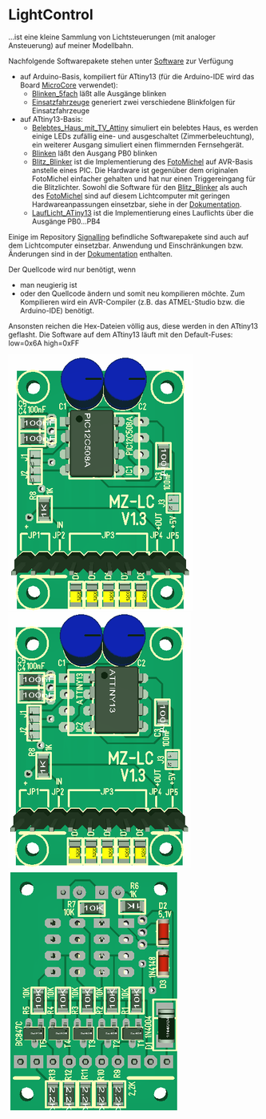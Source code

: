 ﻿# LightControl

...ist eine kleine Sammlung von Lichtsteuerungen (mit analoger Ansteuerung) auf meiner Modellbahn.

Nachfolgende Softwarepakete stehen unter [Software](https://github.com/Kruemelbahn/lightControl/tree/main/Software) zur Verfügung
- auf Arduino-Basis, kompiliert für ATtiny13 (für die Arduino-IDE wird das Board [MicroCore](https://github.com/MCUdude/MicroCore) verwendet):
  - [Blinken_5fach](https://github.com/Kruemelbahn/lightControl/tree/main/Software/Blinken_5fach) läßt alle Ausgänge blinken
  - [Einsatzfahrzeuge](https://github.com/Kruemelbahn/lightControl/tree/main/Software/Einsatzfahrzeuge) generiert zwei verschiedene Blinkfolgen für Einsatzfahrzeuge
- auf ATtiny13-Basis:
  - [Belebtes_Haus_mit_TV_Attiny](https://github.com/Kruemelbahn/lightControl/tree/main/Software/Belebtes_Haus_mit_TV_Attiny) simuliert ein belebtes Haus, es werden einige LEDs zufällig eine- und ausgeschaltet (Zimmerbeleuchtung), ein weiterer Ausgang simuliert einen flimmernden Fernsehgerät.
  - [Blinken](https://github.com/Kruemelbahn/lightControl/tree/main/Software/Blinken) läßt den Ausgang PB0 blinken
  - [Blitz_Blinker](https://github.com/Kruemelbahn/lightControl/tree/main/Software/Blitz_Blinker) ist die Implementierung des [FotoMichel](https://github.com/Kruemelbahn/FotoMichel) auf AVR-Basis anstelle eines PIC.
    Die Hardware ist gegenüber dem originalen FotoMichel einfacher gehalten und hat nur einen Triggereingang für die Blitzlichter.
	Sowohl die Software für den [Blitz_Blinker](https://github.com/Kruemelbahn/lightControl/tree/main/Software/Blitz_Blinker) als auch des [FotoMichel](https://github.com/Kruemelbahn/FotoMichel) sind auf diesem Lichtcomputer mit geringen Hardwareanpassungen einsetzbar, siehe in der [Dokumentation](../Documentation/Lichtcomputer.pdf).
  - [LaufLicht_ATiny13](https://github.com/Kruemelbahn/LightControl/tree/main/Software/LaufLicht_ATiny13) ist die Implementierung eines Lauflichts über die Ausgänge PB0...PB4

Einige im Repository [Signalling](https://github.com/Kruemelbahn/Signalling) befindliche Softwarepakete sind auch auf dem Lichtcomputer einsetzbar. Anwendung und Einschränkungen bzw. Änderungen sind in der [Dokumentation](https://github.com/Kruemelbahn/LightControl/blob/main/Documentation/Lichtcomputer.pdf) enthalten.

Der Quellcode wird nur benötigt, wenn
- man neugierig ist
- oder den Quellcode ändern und somit neu kompilieren möchte.
Zum Kompilieren wird ein AVR-Compiler (z.B. das ATMEL-Studio bzw. die Arduino-IDE) benötigt.

Ansonsten reichen die Hex-Dateien völlig aus, diese werden in den ATtiny13 geflasht.
Die Software auf dem ATtiny13 läuft mit den Default-Fuses: low=0x6A high=0xFF

![Lichtcomputer mit PIC](../Images/Lichtcomputer(PIC).png)
![Lichtcomputer mit ATTiny](../Images/Lichtcomputer(ATMEL).png)
![Lichtcomputer (Unterseite)](../Images/Lichtcomputer(Unterseite).png)
